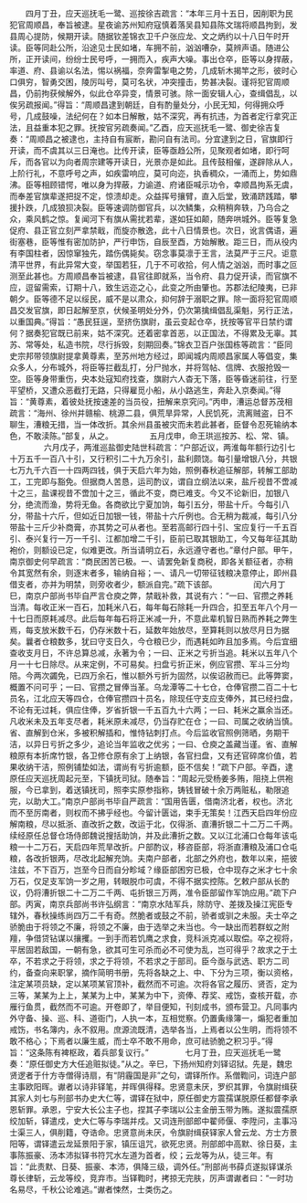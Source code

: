 <!-- { "loadSidebar": true } -->
　　四月丁丑，应天巡抚毛一鹭、巡按徐吉疏言：“本年三月十五日，因削职为民犯官周顺昌，奉旨被逮。星夜谕苏州知府寇慎着落吴县知县陈文瑞将顺昌拘到，发县周心提防，候期开读。随据钦差锦衣卫千户张应龙、文之炳约以十八日午时开读。臣等同赴公所，沿途见士民如堵，车拥不前，汹汹嘈杂，莫辨声语。随进公所，正开读间，纷纷士民号呼，一拥而入，疾声大噪。事出仓卒，臣等以身捍蔽，率道、府、县谕以名法，惕以祸福，奈奔雷掣电之势，几成斩木揭竿之形，彼时心口俱穷，智勇交困，陵厉叫号，莫可名状，冲突撞击，势甚决裂。谨将犯官周顺昌，仍前拘获候解外，似此仓卒异变，情景可骇。除一面安辑人心，查缉倡乱，以俟另疏报闻。”得旨：“周顺昌逮到朝廷，自有酌量处分，小民无知，何得拥众呼号，几成鼓噪，法纪何在？如本日解散，姑不深究，再有抗违，为首者定行拿究正法，且益重本犯之罪。抚按官另疏奏闻。”乙酉，应天巡抚毛一鹭、御史徐吉复奏：“周顺昌之被逮也，主持自有宸断，勘问自有法司。分宜逮到之日，官旗即行开读，而不虞其以三日淹也。比传开读，臣等亟趋公所，见聚观者如堵，即行呵斥，而各官以为向者周宗建等开读日，光景亦是如此。且传鼓相催，遂辟除从人，上阶行礼，不意呼号之声，如疾雷响应，莫可向迩，执香稠众，一涌而上，势如鼎沸。臣等相顾错愕，唯以身为捍蔽，力谕道、府诸臣喊示功令，幸顺昌拘系无虞，而奉差官旗辈遂把捉不定，惊溃却走。众益挥号攘臂，直入后堂，致涌跻践踏，攀援扑跌，几成狼狈决裂。臣等速调防御官兵，以次鳞集，众稍稍奔轶，乃乌合之众，乘风鹤之惊。复闻河下有旗从需扰若辈，遂如狂如颠，随奔哄城外。臣等复急促府、县正官立刻严拿禁戢，而旋亦散逸，此十八日情景也。次日，讹言偶语，遍街塞巷，臣等惟有密加防护，严行申饬，自辰至酉，方始解散。距三日，而从役内有李国柱者，因惊窜独先，踏伤偶毙矣。窃念事莫凛于王言，法莫严于三尺。讵意清平世界，有此异常大变，举国若狂，几于不可收拾，何人情之汹汹，而时事之叵测至此甚也。方周顺昌奉旨被逮，县官往即就系，当令府、县力促开读，而官旗不应，逗留需索，订期十八，致生远迩之心，此变之所由肇也。苏郡法纪陵夷，已非朝夕。臣等德不足以绥民，威不是以肃众，抑何辞于溺职之罪。除一面将犯官周顺昌交发官旗，即日起解至京，伏候圣明处分外，仍次第擒缉倡乱渠魁，另行正法，以重国典。”得旨：“愚民狂逞，至挤伤旗尉，虽云变起仓卒，抚按等官平日禁约谓何？据奏犯官既已前来，姑不深究。还着密拿首恶，以正国法，不得累及无辜。其苏、常等处，私造书院，尽行拆毁，刻期回奏。”锦衣卫百户张国栋等疏言：“臣同史宗邦带领旗尉提拿黄尊素，至苏州地方经过，即闻城内周顺昌家属人等倡变，集众多人，分布城外，将臣等拦截乱打，分尸抛水，并将驾帖、信牌、衣服抢毁一空。臣等身带重伤，央本处寇知府找查，旗尉六人杳无下落，臣等昏迷前往，行至平望桥，又遭众恶截打无路，只得雇觅小船，从小路逃生，奔赴入京奏闻。”得旨：“黄尊素，着彼处抚按速差的当员役，扭解来京究问。”丙申，漕运总督苏茂相疏言：“海州、徐州并赣榆、桃源二县，俱荒旱异常，人民饥死，流离贼盗，日不聊生，漕粮无措，当一体改折。其余州县虽被灾而未若此甚者，臣督令忍死输纳本色，不敢渎陈。”部复，从之。
　　
　　五月戊申，命王珙巡按苏、松、常、镇。
　　
　　六月戊子，两淮巡盐御史陆世科疏言：“户部近议，两淮每年额行边引七十万五千一百八十引，又行积引二十九万余引，盐利颇饶。每引量增银八分，共银七万九千六百一十四两四钱，俱于天启六年为始，照例春秋追征解部，转解工部助工，工完即与豁免。但据商人苦恳，运司酌议，谓自立纲法以来，盐斤视昔不啻减十之三，盐课视昔不啻加十之三，循此不变，商已难支。今又不论新旧，加银八分，绝流而渔，势将无鱼。各商欲比宁夏加饷，每引五分，带盐十斤。今每引八分，带盐十六斤，但如近日加银一钱，带盐十六斤例也。合无稍为裁减，每引八分带盐十三斤少补商膏，亦其势之可从者也。至若高邮行四十引、宝应复行一千五百引、泰兴复行一万一千引、江都加增二千引，臣前已取其银助工，今又每年征其助袍价，则额设已定，似难更改。所当请明立石，永远遵守者也。”章付户部。甲午，南京御史何早疏言：“商民困苦已极。一、请罢免新复商税，即各关额征者，亦稍令其宽然有余，则逐末者多，输纳自裕；一、请凡一切带征钱粮决意停止，即州县借支者，亦并为明禁，则旁收者少，额派自完。”疏下该部。
　　
　　闰六月丁巳，南京户部尚书毕自严言仓庾之弊，禁戢补救，其说有六：“一曰、官攒之养耗当清。每收正米一百石，加耗米八石，每年每石除耗一升四合，扣至五年八个月一十七日而原耗减尽。此后每年每石将正米减一升，不意此辈机智日熟而养耗之弊生焉，每支放米数千石，仍存米数十石，延数年始放尽，至算耗则以放尽月日为据矣。曩者仓粮数多，犹曰守支日久，今仓粮已少，而遇耗如昨且加多焉。今后宜细查收支月日，不许总算总减，永著为令；一曰、正米之亏折当追。耗米以五年八个月一十七日除尽。从来定例，不可易矣。扫盘亏折正米，例应官攒、军斗三分均陪。今两次蠲免，已四万余石，惟以额外亏折为固然，以俟诏赦而已。此等弊窦，概置不问可乎；一曰、官攒之冒俸当革。乌龙潭等二十七仓，仓俸官攒二百二十七员名，江北应天等四仓，仓俸官攒四十员名，除现任守支应支俸外，其已经扫盘，不论有无过耗，俱应住俸，岁省折银一千五百九十六两；一曰、耗米之赢余当还。凡收米未及五年支尽者，耗米原未减尽，仍当存贮在仓；一曰、司属之收纳当慎。省、直解到仓米，多被积解插和，惟恃钻刺打点。今后监收官照例筛晒，务期干洁，以异日亏折之多少，追论当年监收之优劣；一曰、仓庾之盖藏当谨。省、直解粮原有本折席竹银，各卫修仓原有余丁上纳银，各官扫盘，又有还官碎席价值，若果收纳干洁，照例铺垫如法，谓尚有亏折逾额，臣不信矣！”疏下户部。辛酉，逮原任应天巡抚周起元至，下镇抚司狱。随奉旨：“周起元受杨姜多贿，阻挠上供袍服，今已拿到，着送镇抚司，照李实原参指称，铸钱冒破十余万两赃私，勒限追完，以助大工。”南京户部尚书毕自严疏言：“国用告匮，借南济北者，权也。济北而不至厉南者，则权而不拂乎经也。今留计匮诎，束手无策矣！江西天启四年份应解南粮，尽以抵浙、直改折之数，改运于北，仅得浙、直漕折银二十二万二千两。续经原任总督仓场侍郎魏说搜括助饷，并及此漕折之数。又以江北浦口仓每年该屯粮一十二万石，天启四年荒旱改折。户部酌议，移咨臣部，将浙直漕粮及浦口仓屯粮，各改折银两，尽改北起解充饷。夫南户部者，北部之外府也，数年以来，挹彼注兹，不下百万，岂至今日而自分畛域？缘臣部困穷已极，仓中现存之米才七十余万石，仅足支军饷一岁之用，转眼脱巾可虞，不得不据实控陈。乞敕户部从长酌议，仍将漕折银二十二万二千两、屯折银三万两，准令臣部留作军饷应用。”疏下户部。丙寅，南京兵部尚书许弘纲言：“南京水陆军兵，除防守、差拨及操江宪臣专辖外，春秋操练尚四万二千有奇。然脆者或鼓之不前，骄者或驯之未服。夫士卒之骄脆由于将领之不廉，将领之不廉，由于选举之未当也。今一缺出而若群蚁之附羶，争借贷钻谋以攘攫。一到手而若饥鹰之求食，竞科派克减以取偿。卒之视将，平居固若敌国，一朝有急，欲其可生可杀而必不可使为乱，岂可得乎？故求之于土卒，不若求之于将领，求之于将领，不若求之于部司。臣今亟与武选、职方二司约，备查向来职掌，摘作简明书册，先将各缺之上、中、下分为三项，衡以资格，注定某项员缺，定以某项某官顶补，截然而不可逾。次将各官之履历、贤否，定为三等，某某为上上，某某为上中，某某为中下，资俸、荐奖、戒饬，查核开载，亦雁行鱼贯，截然而不可逾。开卷即了，举目便知，刊刻成书，颁布营卫。凡同事内外守备、操、巡、科、道衙门，人执一本，互相觉察。仍置夤缘簿一，煽犯者重加戒饬，书名簿内，永不叙用。庶源流既清，选举各当，上焉者以公生明，而将领不敢不格心；下焉者以廉生威，而士卒不敢不用命，庶可祛骄脆之积习乎。”得旨：“这条陈有裨枢政，着兵部复议行。”
　　
　　七月丁丑，应天巡抚毛一鹭奏：“原任御史方大任追赃拟徒。”从之。辛巳，下扬州知府刘铎诏狱。先是，魏忠贤逻者于什方寺僧得诗扇，有“阴霾国是非”之句，谓铎所作。系僧鞫问，词连户部主事欧阳晖。谳者以诗非铎笔，并晖俱得释。忠贤意未厌，罗织其罪，令旗尉缉获其家人刘七与刑部书办史大仁等，谓铎在狱中，原任御史方震孺谋脱原任都督李承恩斩罪。承恩，宁安大长公主子也，捏其子李瑞以公主金册玉带为贿。遂拟震孺原绞加斩，铎遣戍，史大仁等与李瑞并戍。又词连刑部郎中翟师偃、李陞问，主事冯士渠三人，俱削籍，夺诰命。忠贤意尚未厌，令旗尉缉获铎家人曾云龙、方士方景阳等，谓铎遣云龙延景阳于家，镇压诅咒，欲死忠贤。刑部郎中高默、徐日葵，主事陈振豪、汤本沛拟铎书符咒水左道为首者，绞；云龙等为从，徒三年。有旨：“此责默、日葵、振豪、本沛，俱降三级，调外任。”刑部尚书薛贞遂拟铎谋杀尊长律斩，云龙等绞，竞弃市。当铎鞫时，拷掠无完肤，厉声谓谳者曰：“一时功名易尽，千秋公论难逃。”谳者悚然，士类伤之。
　　

